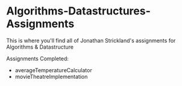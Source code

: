 # Algorithms-Datastructures-Assignments
This is where you'll find all of Jonathan Strickland's assignments for Algorithms & Datastructure

Assignments Completed:
  - averageTemperatureCalculator
  - movieTheatreImplementation
